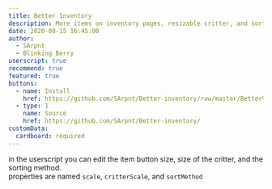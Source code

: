```yaml
---
title: Better Inventory
description: More items on inventory pages, resizable critter, and sorting
date: 2020-08-15 16:45:00
author:
  - SArpnt
  - Blinking Berry
userscript: true
recommend: true
featured: true
buttons:
  - name: Install
    href: https://github.com/SArpnt/Better-inventory/raw/master/Better%20inventory.user.js
  - type: 1
    name: Source
    href: https://github.com/SArpnt/Better-inventory/
customData:
  cardboard: required
---
```

in the userscript you can edit the item button size, size of the critter, and the sorting method.\
properties are named `scale`, `critterScale`, and `sortMethod`